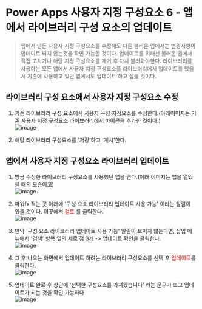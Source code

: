 # Power Apps 사용자 지정 구성요소 6 - 앱에서 라이브러리 구성 요소의 업데이트
> 앱에서 만든 사용자 지정 구성요소를 수정해도 다른 불러온 앱에서는 변경사항이 업데이트 되지 않는것을 확인 가능할 것이다. 업데이트를 위해선 불러온 앱에서 직접 고치거나 해당 지정 구성요소를 제거 후 다시 불러와야한다. 라이브러리를 사용하는 모든 앱에서 사용자 지정 구성요소를 라이브러리에서 업데이트를 했을 시 기존에 사용하고 있던 앱에서도 업데이트 하고 싶을 것이다.


## 라이브러리 구성 요소에서 사용자 지정 구성요소 수정
1. 기존 라이브러리 구성 요소에서 사용자 구성 지정요소를 수정한다.(아래이미지는 기존 사용자 지정 구성요소 라이브러리에서 아이콘을 추가한 것이다.)<br>![image](https://user-images.githubusercontent.com/39551265/161368709-1cd9c0e2-c8dc-49ca-8f27-fe9f752a6a78.png)<br>

1. 해당 라이브러리 구성요소를 '저장'하고 '게시'한다.


## 앱에서 사용자 지정 구성요소 라이브러리 업데이트

1. 방금 수정한 라이브러리 구성요소를 사용했던 앱을 연다.(아래 이미지는 앱을 열었을 때의 모습이고)<br>![image](https://user-images.githubusercontent.com/39551265/161371001-eb16c64e-00a5-4082-b5a2-a9c6e1494461.png)<br>

1. 파워fx 적는 곳 아래에 '구성 요소 라이브러리 업데이트 사용 가능' 이라는 알림이 있을 것이다. 이곳에서 <span style="color:red">검토</span> 를 클릭한다. <br>![image](https://user-images.githubusercontent.com/39551265/161371043-e98948dd-9507-443d-b9ab-f453fd2161a4.png)<br>

1. 만약 '구성 요소 라이브러리 업데이트 사용 가능' 알림이 보이지 않는다면, 삽입 메뉴에서 '검색' 항목 옆의 <span style="color">세로 점 3개 -> 업데이트 확인</span>을 클릭한다.<br>![image](https://user-images.githubusercontent.com/39551265/161371401-b37d34f0-6526-4952-82b5-8b994b7fe45f.png)<br>

1. 그 후 나오는 화면에서 업데이트 하려는 라이브러리 구성요소를 선택 후 <span style="color:red">업데이트</span>를 클릭한다.<br>![image](https://user-images.githubusercontent.com/39551265/161371276-d910e159-c2d2-4980-8e4b-027aa1524022.png)<br>

1. 업데이트 완료 후 상단에 '선택한 구성요소를 가져왔습니다' 라는 문구가 뜨고 업데이트가 되는 것을 확인 가능하다<br>![image](https://user-images.githubusercontent.com/39551265/161371556-606a3c82-1568-48d2-92fc-075010ab08ec.png)<br>